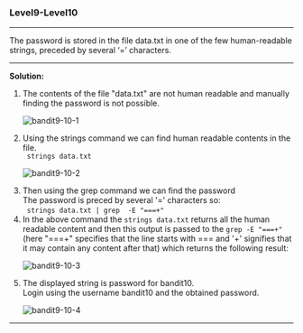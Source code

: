 ### Level9-Level10
<hr/>
The password is stored in the file data.txt in one of the few human-readable strings, preceded by several ‘=’ characters.
<hr/>

<b>Solution:</b><br/>
<p>
<ol>
<li>The contents of the file "data.txt" are not human readable and manually finding the password is not possible.</li>

![bandit9-10-1](https://user-images.githubusercontent.com/88927842/179354170-d7752580-94d5-4bf3-8427-b93fe5e46cb7.png)

<li>Using the strings command we can find human readable contents in the file.</li>
<code> strings data.txt </code>

![bandit9-10-2](https://user-images.githubusercontent.com/88927842/179354171-b45ecac7-56a5-4381-be48-50aeee2e00fd.png)

<li>Then using the grep command we can find the password<br/>
The password is preced by several '=' characters so:<br/>
<code> strings data.txt | grep  -E "===+"</code>
</li>

<li>In the above command the <code>strings data.txt</code> returns all the human readable content and then this output is passed to the <code>grep -E "===+"</code>(here "===+" specifies that the line starts with === and '+' signifies that it may contain any content after that) which returns the following result:</li>

![bandit9-10-3](https://user-images.githubusercontent.com/88927842/179354174-fd434c84-60ec-4835-8759-3e04b7e52315.png)

<li>The displayed string is password for bandit10.<br/>
Login using the username bandit10 and the obtained password.</li>

![bandit9-10-4](https://user-images.githubusercontent.com/88927842/179354179-294ea2c0-4655-4167-affb-d4c2623a62ba.png)

</ol>
</p>
<hr/>
